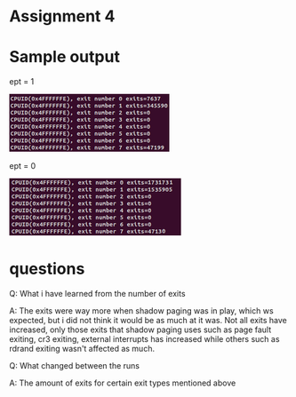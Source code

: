# Assignment 4
# Sample output

ept = 1

![](before2.png)

ept = 0

![](after2.png)

# questions
Q: What i have learned from the number of exits

A: The exits were way more when shadow paging was in play, which ws expected, but i did not think it would be as much at it was. Not all exits have increased, only those exits that shadow paging uses such as page fault exiting, cr3 exiting, external interrupts has increased while others such as rdrand exiting wasn't affected as much.

Q: What changed between the runs

A: The amount of exits for certain exit types mentioned above
